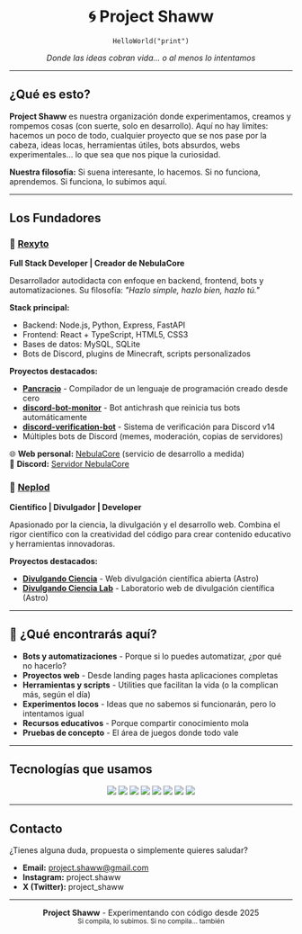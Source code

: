 <p align="center">
  <h1 align="center">🌀 Project Shaww</h1>
  <p align="center">
    <code>HelloWorld("print")</code>
  </p>
  <p align="center">
    <em>Donde las ideas cobran vida... o al menos lo intentamos</em>
  </p>
</p>

---

##  ¿Qué es esto?

**Project Shaww** es nuestra organización donde experimentamos, creamos y rompemos cosas (con suerte, solo en desarrollo). Aquí no hay límites: hacemos un poco de todo, cualquier proyecto que se nos pase por la cabeza, ideas locas, herramientas útiles, bots absurdos, webs experimentales... lo que sea que nos pique la curiosidad.

**Nuestra filosofía:** Si suena interesante, lo hacemos. Si no funciona, aprendemos. Si funciona, lo subimos aquí.

---

##  Los Fundadores

### 🔷 [Rexyto](https://github.com/Rexyto)
**Full Stack Developer | Creador de NebulaCore**

Desarrollador autodidacta con enfoque en backend, frontend, bots y automatizaciones. Su filosofía: *"Hazlo simple, hazlo bien, hazlo tú."*

**Stack principal:**
- Backend: Node.js, Python, Express, FastAPI
- Frontend: React + TypeScript, HTML5, CSS3
- Bases de datos: MySQL, SQLite
- Bots de Discord, plugins de Minecraft, scripts personalizados

**Proyectos destacados:**
- [**Pancracio**](https://github.com/Rexyto/Pancracio) - Compilador de un lenguaje de programación creado desde cero
- [**discord-bot-monitor**](https://github.com/Rexyto/discord-bot-monitor) - Bot antichrash que reinicia tus bots automáticamente
- [**discord-verification-bot**](https://github.com/Rexyto/discord-verification-bot) - Sistema de verificación para Discord v14
- Múltiples bots de Discord (memes, moderación, copias de servidores)

🌐 **Web personal:** [NebulaCore](http://nebulacoree.duckdns.org:4444) (servicio de desarrollo a medida)  
💬 **Discord:** [Servidor NebulaCore](https://discord.gg/rpUX4Cq8Ht)



### 🔶 [Neplod](https://github.com/Neplod)
**Científico | Divulgador | Developer**

Apasionado por la ciencia, la divulgación y el desarrollo web. Combina el rigor científico con la creatividad del código para crear contenido educativo y herramientas innovadoras.

**Proyectos destacados:**
- [**Divulgando Ciencia**](https://github.com/DivulgandoCiencia/divulgando-ciencia) - Web divulgación científica abierta (Astro)
- [**Divulgando Ciencia Lab**](https://github.com/Neplod/divulgando-ciencia-lab) - Laboratorio web de divulgación científica (Astro)

---

## 🚀 ¿Qué encontrarás aquí?

-  **Bots y automatizaciones** - Porque si lo puedes automatizar, ¿por qué no hacerlo?
-  **Proyectos web** - Desde landing pages hasta aplicaciones completas
-  **Herramientas y scripts** - Utilities que facilitan la vida (o la complican más, según el día)
-  **Experimentos locos** - Ideas que no sabemos si funcionarán, pero lo intentamos igual
-  **Recursos educativos** - Porque compartir conocimiento mola
- **Pruebas de concepto** - El área de juegos donde todo vale

---

##  Tecnologías que usamos

<p align="center">
  <img src="https://img.shields.io/badge/JavaScript-F7DF1E?style=for-the-badge&logo=javascript&logoColor=black" />
  <img src="https://img.shields.io/badge/TypeScript-007ACC?style=for-the-badge&logo=typescript&logoColor=white" />
  <img src="https://img.shields.io/badge/Python-3776AB?style=for-the-badge&logo=python&logoColor=white" />
  <img src="https://img.shields.io/badge/Node.js-43853D?style=for-the-badge&logo=node.js&logoColor=white" />
  <img src="https://img.shields.io/badge/React-20232A?style=for-the-badge&logo=react&logoColor=61DAFB" />
  <img src="https://img.shields.io/badge/Astro-FF5D01?style=for-the-badge&logo=astro&logoColor=white" />
  <img src="https://img.shields.io/badge/MySQL-005C84?style=for-the-badge&logo=mysql&logoColor=white" />
  <img src="https://img.shields.io/badge/Discord-7289DA?style=for-the-badge&logo=discord&logoColor=white" />
</p>

---

##  Contacto

¿Tienes alguna duda, propuesta o simplemente quieres saludar?

-  **Email:** project.shaww@gmail.com
-  **Instagram:** project.shaww
-  **X (Twitter):** project_shaww


---

<p align="center">
  <strong>Project Shaww</strong> - Experimentando con código desde 2025
  <br>
  <sub>Si compila, lo subimos. Si no compila... también</sub>
</p>




